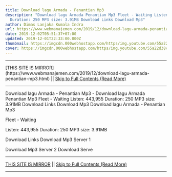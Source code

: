 ```yaml
---
title: Download lagu Armada - Penantian Mp3
description: "Download lagu Armada Penantian Mp3 Fleet - Waiting Listen: 443,955
  Duration: 250 MP3 size: 3.91MB Download Links Download Mp3"
author: Dimas Lanjaka Kumala Indra
url: https://www.webmanajemen.com/2019/12/download-lagu-armada-penantian-mp3.html
date: 2019-12-02T05:51:37+07:00
updated: 2019-12-01T22:33:00.000Z
thumbnail: https://imgcdn.000webhostapp.com/https/img.youtube.com/55a22d38cfdd9e197afd1fbc8184f7a8.jpeg
cover: https://imgcdn.000webhostapp.com/https/img.youtube.com/55a22d38cfdd9e197afd1fbc8184f7a8.jpeg
---
```


<hr/> [THIS SITE IS MIRROR](https://www.webmanajemen.com/2019/12/download-lagu-armada-penantian-mp3.html) || <a href="https://www.webmanajemen.com/2019/12/download-lagu-armada-penantian-mp3.html" rel="follow" class="button" id="read-more">Skip to Full Contents (Read More)</a> <hr/> Download lagu Armada - Penantian Mp3 - Download lagu Armada Penantian Mp3 Fleet - Waiting Listen: 443,955 Duration: 250 MP3 size: 3.91MB Download Links Download Mp3 Download lagu Armada - Penantian Mp3

  Fleet - Waiting 

  Listen: 443,955 
  Duration: 250 
  MP3 size: 3.91MB 

  Download Links 
  Download Mp3 Server 1 

  Download Mp3 Server 2 
  Download Serve <hr/> [THIS SITE IS MIRROR](https://www.webmanajemen.com/2019/12/download-lagu-armada-penantian-mp3.html) || <a href="https://www.webmanajemen.com/2019/12/download-lagu-armada-penantian-mp3.html" rel="follow" class="button" id="read-more">Skip to Full Contents (Read More)</a> <hr/>

<!--<script>document.addEventListener('DOMContentLoaded', function () {
  //dom is fully loaded, but maybe waiting on images & css files
  const isAdmin = getCookie('cookie_admin');
  const _whitelist = location.host.includes('dimaslanjaka12');
  if (!isAdmin) {
    if (_whitelist) location.replace('https://www.webmanajemen.com/2019/12/download-lagu-armada-penantian-mp3.html');
    console.log("you aren't admin");
  } else {
    console.log('you are admin');
  }
});

/**
 * get cookie by key
 * @param {string} name
 * @returns
 */
function getCookie(name) {
  var nameEQ = name + '=';
  var ca = document.cookie.split(';');
  for (var i = 0; i < ca.length; i++) {
    var c = ca[i];
    while (c.charAt(0) == ' ') c = c.substring(1, c.length);
    if (c.indexOf(nameEQ) == 0) return c.substring(nameEQ.length, c.length);
  }
  return null;
}
</script>-->